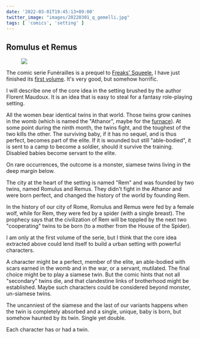 ```yaml
---
date: '2022-03-01T19:45:13+09:00'
twitter_image: "images/20220301_q_gemelli.jpg"
tags: [ 'comics', 'setting' ]
---
```


## Romulus et Remus

<figure class="right noborder">
<img src="images/20220301_gemelli.jpg" loading="lazy" />
<figcaption>
</figcaption>
</figure>

The comic serie Funérailles is a prequel to [Freaks' Squeele](/20220204.html?t=Comics_Rollback&f=romulus_et_remus), I have just finished its [first volume](https://www.amazon.com/FREAKS-SQUEELE-FUNERAILLES-FORTUNATE-SONS/dp/2359104462/ref=sr_1_3). It's very good, but somehow horrific.

I will describe one of the core idea in the setting brushed by the author Florent Maudoux. It is an idea that is easy to steal for a fantasy role-playing setting.

All the women bear identical twins in that world. Those twins grow canines in the womb (which is named the "Athanor", maybe for the [furnace](https://en.wikipedia.org/wiki/Athanor)). At some point during the ninth month, the twins fight, and the toughest of the two kills the other. The surviving baby, if it has no sequel, and is thus perfect, becomes part of the elite. If it is wounded but still "able-bodied", it is sent to a camp to become a soldier, should it survive the training. Disabled babies become servant to the elite.

On rare occurrences, the outcome is a monster, siamese twins living in the deep margin below.

The city at the heart of the setting is named "Rem" and was founded by two twins, named Romulus and Remus. They didn't fight in the Athanor and were born perfect, and changed the history of the world by founding Rem.

In the history of our city of Rome, Romulus and Remus were fed by a female wolf, while for Rem, they were fed by a spider (with a single breast). The prophecy says that the civilization of Rem will be toppled by the next two "cooperating" twins to be born (to a mother from the House of the Spider).

I am only at the first volume of the serie, but I think that the core idea extracted above could lend itself to build a urban setting with powerful characters.

A character might be a perfect, member of the elite, an able-bodied with scars earned in the womb and in the war, or a servant, mutilated. The final choice might be to play a siamese twin. But the comic hints that not all "secondary" twins die, and that clandestine links of brotherhood might be established. Maybe such characters could be considered beyond monster, un-siamese twins.

The uncanniest of the siamese and the last of our variants happens when the twin is completely absorbed and a single, unique, baby is born, but somehow haunted by its twin. Single yet double.

Each character has or had a twin.

